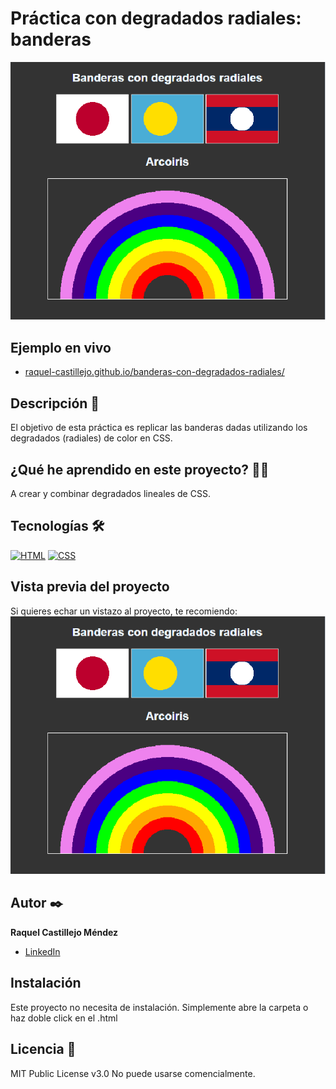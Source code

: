 # Práctica con degradados radiales: banderas

![Imagen del proyecto](https://github.com/raquel-castillejo/005-degradados-radiales/blob/main/banderas%20degradados%20radiales.png)

## Ejemplo en vivo

- [raquel-castillejo.github.io/banderas-con-degradados-radiales/](https://raquel-castillejo.github.io/banderas-con-degradados-radiales/)

## Descripción 📑

El objetivo de esta práctica es replicar las banderas dadas utilizando los degradados (radiales) de color en CSS.

## ¿Qué he aprendido en este proyecto? 🙇🏻

A crear y combinar degradados lineales de CSS.

## Tecnologías 🛠

<!-- Iconos sacados de: https://github.com/hendrasob/badges/blob/master/README.md y https://github.com/alexandresanlim/Badges4-README.md-Profile -->

[![HTML](https://img.shields.io/badge/HTML5-E34F26?style=for-the-badge&logo=html5&logoColor=white)](https://es.wikipedia.org/wiki/HTML5)
[![CSS](https://img.shields.io/badge/CSS3-1572B6?style=for-the-badge&logo=css3&logoColor=white)](https://es.wikipedia.org/wiki/CSS)

## Vista previa del proyecto

Si quieres echar un vistazo al proyecto, te recomiendo:
![Captura del proyecto](https://github.com/raquel-castillejo/005-degradados-radiales/blob/main/banderas%20degradados%20radiales.png)

## Autor ✒️

**Raquel Castillejo Méndez**
- [LinkedIn](https://www.linkedin.com/in/raquel-castillejo-mendez)

## Instalación

Este proyecto no necesita de instalación. Simplemente abre la carpeta o haz doble click en el .html

## Licencia 📄

MIT Public License v3.0
No puede usarse comencialmente.
